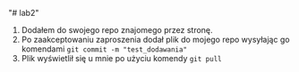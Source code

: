 "# lab2" 
1. Dodałem do swojego repo znajomego przez stronę.
2. Po zaakceptowaniu zaproszenia dodał plik do mojego repo wysyłając go komendami `git commit -m "test_dodawania"`
3. Plik wyświetlił się u mnie po użyciu komendy `git pull`
